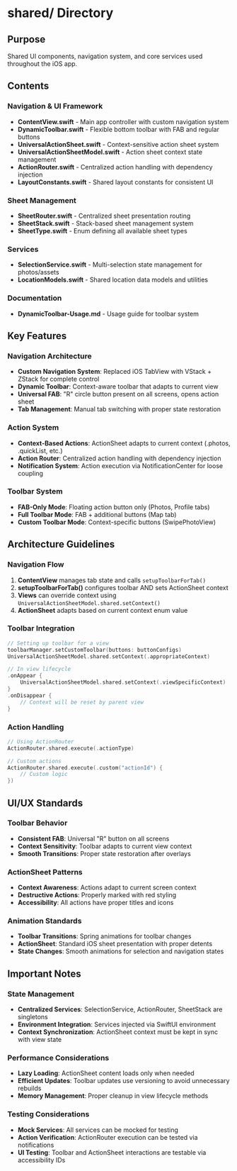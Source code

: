 # shared/ Directory

## Purpose
Shared UI components, navigation system, and core services used throughout the iOS app.

## Contents

### Navigation & UI Framework
- **ContentView.swift** - Main app controller with custom navigation system
- **DynamicToolbar.swift** - Flexible bottom toolbar with FAB and regular buttons
- **UniversalActionSheet.swift** - Context-sensitive action sheet system
- **UniversalActionSheetModel.swift** - Action sheet context state management
- **ActionRouter.swift** - Centralized action handling with dependency injection
- **LayoutConstants.swift** - Shared layout constants for consistent UI

### Sheet Management
- **SheetRouter.swift** - Centralized sheet presentation routing
- **SheetStack.swift** - Stack-based sheet management system
- **SheetType.swift** - Enum defining all available sheet types

### Services
- **SelectionService.swift** - Multi-selection state management for photos/assets
- **LocationModels.swift** - Shared location data models and utilities

### Documentation
- **DynamicToolbar-Usage.md** - Usage guide for toolbar system

## Key Features

### Navigation Architecture
- **Custom Navigation System**: Replaced iOS TabView with VStack + ZStack for complete control
- **Dynamic Toolbar**: Context-aware toolbar that adapts to current view
- **Universal FAB**: "R" circle button present on all screens, opens action sheet
- **Tab Management**: Manual tab switching with proper state restoration

### Action System
- **Context-Based Actions**: ActionSheet adapts to current context (.photos, .quickList, etc.)
- **Action Router**: Centralized action handling with dependency injection
- **Notification System**: Action execution via NotificationCenter for loose coupling

### Toolbar System
- **FAB-Only Mode**: Floating action button only (Photos, Profile tabs)
- **Full Toolbar Mode**: FAB + additional buttons (Map tab)
- **Custom Toolbar Mode**: Context-specific buttons (SwipePhotoView)

## Architecture Guidelines

### Navigation Flow
1. **ContentView** manages tab state and calls `setupToolbarForTab()`
2. **setupToolbarForTab()** configures toolbar AND sets ActionSheet context
3. **Views** can override context using `UniversalActionSheetModel.shared.setContext()`
4. **ActionSheet** adapts based on current context enum value

### Toolbar Integration
```swift
// Setting up toolbar for a view
toolbarManager.setCustomToolbar(buttons: buttonConfigs)
UniversalActionSheetModel.shared.setContext(.appropriateContext)

// In view lifecycle
.onAppear {
    UniversalActionSheetModel.shared.setContext(.viewSpecificContext)
}
.onDisappear {
    // Context will be reset by parent view
}
```

### Action Handling
```swift
// Using ActionRouter
ActionRouter.shared.execute(.actionType)

// Custom actions
ActionRouter.shared.execute(.custom("actionId") { 
    // Custom logic
})
```

## UI/UX Standards

### Toolbar Behavior
- **Consistent FAB**: Universal "R" button on all screens
- **Context Sensitivity**: Toolbar adapts to current view context
- **Smooth Transitions**: Proper state restoration after overlays

### ActionSheet Patterns
- **Context Awareness**: Actions adapt to current screen context
- **Destructive Actions**: Properly marked with red styling
- **Accessibility**: All actions have proper titles and icons

### Animation Standards
- **Toolbar Transitions**: Spring animations for toolbar changes
- **ActionSheet**: Standard iOS sheet presentation with proper detents
- **State Changes**: Smooth animations for selection and navigation states

## Important Notes

### State Management
- **Centralized Services**: SelectionService, ActionRouter, SheetStack are singletons
- **Environment Integration**: Services injected via SwiftUI environment
- **Context Synchronization**: ActionSheet context must be kept in sync with view state

### Performance Considerations
- **Lazy Loading**: ActionSheet content loads only when needed
- **Efficient Updates**: Toolbar updates use versioning to avoid unnecessary rebuilds
- **Memory Management**: Proper cleanup in view lifecycle methods

### Testing Considerations
- **Mock Services**: All services can be mocked for testing
- **Action Verification**: ActionRouter execution can be tested via notifications
- **UI Testing**: Toolbar and ActionSheet interactions are testable via accessibility IDs